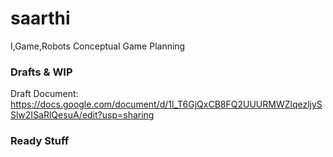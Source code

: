 # saarthi
I,Game,Robots Conceptual Game Planning

### Drafts & WIP
Draft Document: https://docs.google.com/document/d/1l_T6GjQxCB8FQ2UUURMWZlqezljySSlw2ISaRlQesuA/edit?usp=sharing

### Ready Stuff
